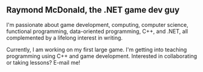 ## Raymond McDonald, the .NET game dev guy

I'm passionate about game development, computing, computer science, functional programming, data-oriented programming, C++, and .NET, all complemented by a lifelong interest in writing.

Currently, I am working on my first large game. I'm getting into teaching programming using C++ and game development. Interested in collaborating or taking lessons? E-mail me!

<!--
**raymondmcdonaldnet/raymondmcdonaldnet** is a ✨ _special_ ✨ repository because its `README.md` (this file) appears on your GitHub profile.

Here are some ideas to get you started:

- 🔭 I’m currently working on ...
- 🌱 I’m currently learning ...
- 👯 I’m looking to collaborate on ...
- 🤔 I’m looking for help with ...
- 💬 Ask me about ...
- 📫 How to reach me: ...
- ⚡ Fun fact: ...
-->
